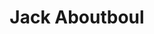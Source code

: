 ---
avatar: /images/people/jackaboutboul.jpg
avatar_small: /images/people/jackaboutboul_small.jpg
bio: null
homepage: null
instagram: null
linkedin: null
title: Jack Aboutboul
twitter: null
type: guest
username: jackaboutboul
youtube: null
---